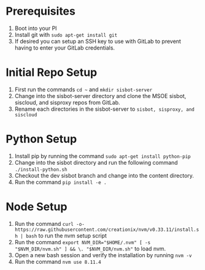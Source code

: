 # Prerequisites
1. Boot into your PI
2. Install git with `sudo apt-get install git`
3. If desired you can setup an SSH key to use with GitLab to prevent having to enter your GitLab credentials.

# Initial Repo Setup
1. First run the commands `cd ~` and `mkdir sisbot-server`
2. Change into the sisbot-server directory and clone the MSOE sisbot, siscloud, and sisproxy repos from GitLab. 
3. Rename each directories in the sisbot-server to `sisbot, sisproxy, and siscloud`

# Python Setup
1. Install pip by running the command `sudo apt-get install python-pip`
2. Change into the sisbot directory and run the following command `./install-python.sh`
3. Checkout the dev sisbot branch and change into the content directory.
4. Run the command `pip install -e .`

# Node Setup
1. Run the command `curl -o- https://raw.githubusercontent.com/creationix/nvm/v0.33.11/install.sh | bash` to run the nvm setup script
2. Run the command `export NVM_DIR="$HOME/.nvm" [ -s "$NVM_DIR/nvm.sh" ] && \. "$NVM_DIR/nvm.sh"` to load nvm.
3. Open a new bash session and verify the installation by running `nvm -v`
4. Run the command `nvm use 8.11.4`
